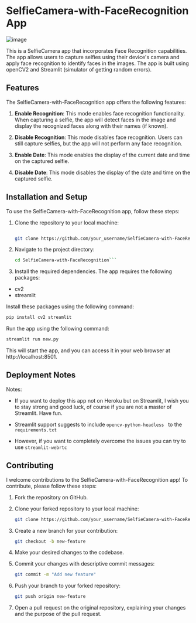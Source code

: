 # SelfieCamera-with-FaceRecognition App
![image](https://external-content.duckduckgo.com/iu/?u=https%3A%2F%2Ftalkjarvis.com%2Fwp-content%2Fuploads%2F2019%2F12%2F1-1.jpg&f=1&nofb=1&ipt=f97256ba48e23d92004bcc7c20e20b8e54ced69c68c2cb85c6fc1e7d99743414&ipo=images)

This is a SelfieCamera app that incorporates Face Recognition capabilities. 
The app allows users to capture selfies using their device's camera and apply face recognition to identify faces in the images. 
The app is built using openCV2 and Streamlit (simulator of getting random errors). 

## Features

The SelfieCamera-with-FaceRecognition app offers the following features:

1. **Enable Recognition**: This mode enables face recognition functionality. When capturing a selfie, the app will detect faces in the image and display the recognized faces along with their names (if known).

2. **Disable Recognition**: This mode disables face recognition. Users can still capture selfies, but the app will not perform any face recognition.

3. **Enable Date**: This mode enables the display of the current date and time on the captured selfie.

4. **Disable Date**: This mode disables the display of the date and time on the captured selfie.

## Installation and Setup

To use the SelfieCamera-with-FaceRecognition app, follow these steps:

1. Clone the repository to your local machine:

   ```bash
   
   git clone https://github.com/your_username/SelfieCamera-with-FaceRecognition.git


2. Navigate to the project directory:

    ```bash
    cd SelfieCamera-with-FaceRecognition```


3. Install the required dependencies. The app requires the following packages:

- cv2
- streamlit


Install these packages using the following command:

```bash
pip install cv2 streamlit 
``` 

Run the app using the following command:

```bash
streamlit run new.py
```

This will start the app, and you can access it in your web browser at http://localhost:8501.

## Deployment Notes

Notes: 
- If you want to deploy this app not on Heroku but on Streamlit, I wish you to stay strong 
and good luck, of course if you are not a master of Streamlit. Have fun.

- Streamlit support suggests to include `opencv-python-headless ` to the `requirements.txt`
- However, if you want to completely overcome the issues you can try to use `streamlit-webrtc`


## Contributing
I welcome contributions to the SelfieCamera-with-FaceRecognition app! To contribute, please follow these steps:

1. Fork the repository on GitHub.

2. Clone your forked repository to your local machine:

   ```bash
   git clone https://github.com/your_username/SelfieCamera-with-FaceRecognition.git
   ```
   
3. Create a new branch for your contribution:

   ```bash
   git checkout -b new-feature
   ```
   
4. Make your desired changes to the codebase.

5. Commit your changes with descriptive commit messages:

   ```bash
   git commit -m "Add new feature"
   ```

6. Push your branch to your forked repository: 
   ```bash
   git push origin new-feature
   ```

7. Open a pull request on the original repository, explaining your changes and the purpose of the pull request.